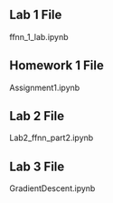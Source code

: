 
## Lab 1 File ##
ffnn_1_lab.ipynb

## Homework 1 File ##
Assignment1.ipynb

## Lab 2 File ##
Lab2_ffnn_part2.ipynb

## Lab 3 File ##
GradientDescent.ipynb
